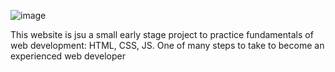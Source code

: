 ![image](https://github.com/jacobturjeman/The-Dice-Games-Web-/assets/84174179/2054a6d9-31d9-444d-9da7-c7223f48c8d6)


This website is jsu a small early stage project to practice fundamentals of web development: HTML, CSS, JS.
One of many steps to take to become an experienced web developer
